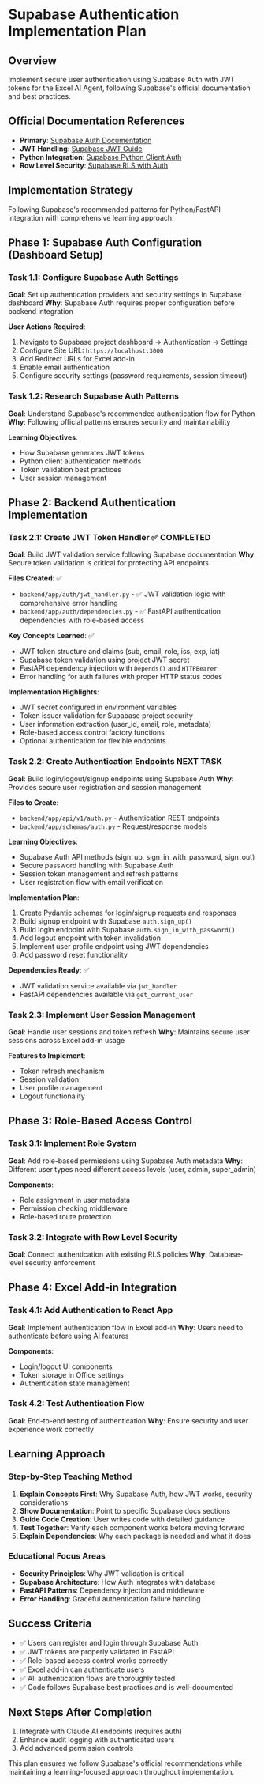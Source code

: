 # Supabase Authentication Implementation Plan

## Overview
Implement secure user authentication using Supabase Auth with JWT tokens for the Excel AI Agent, following Supabase's official documentation and best practices.

## Official Documentation References
- **Primary**: [Supabase Auth Documentation](https://supabase.com/docs/guides/auth)
- **JWT Handling**: [Supabase JWT Guide](https://supabase.com/docs/guides/auth/auth-helpers/nextjs)
- **Python Integration**: [Supabase Python Client Auth](https://supabase.com/docs/reference/python/auth-signup)
- **Row Level Security**: [Supabase RLS with Auth](https://supabase.com/docs/guides/auth/row-level-security)

## Implementation Strategy
Following Supabase's recommended patterns for Python/FastAPI integration with comprehensive learning approach.

## Phase 1: Supabase Auth Configuration (Dashboard Setup)

### Task 1.1: Configure Supabase Auth Settings
**Goal**: Set up authentication providers and security settings in Supabase dashboard
**Why**: Supabase Auth requires proper configuration before backend integration

**User Actions Required**:
1. Navigate to Supabase project dashboard → Authentication → Settings
2. Configure Site URL: `https://localhost:3000`
3. Add Redirect URLs for Excel add-in
4. Enable email authentication
5. Configure security settings (password requirements, session timeout)

### Task 1.2: Research Supabase Auth Patterns
**Goal**: Understand Supabase's recommended authentication flow for Python
**Why**: Following official patterns ensures security and maintainability

**Learning Objectives**:
- How Supabase generates JWT tokens
- Python client authentication methods
- Token validation best practices
- User session management

## Phase 2: Backend Authentication Implementation

### Task 2.1: Create JWT Token Handler ✅ **COMPLETED**
**Goal**: Build JWT validation service following Supabase documentation
**Why**: Secure token validation is critical for protecting API endpoints

**Files Created**: ✅
- `backend/app/auth/jwt_handler.py` - ✅ JWT validation logic with comprehensive error handling
- `backend/app/auth/dependencies.py` - ✅ FastAPI authentication dependencies with role-based access

**Key Concepts Learned**: ✅
- JWT token structure and claims (sub, email, role, iss, exp, iat)
- Supabase token validation using project JWT secret
- FastAPI dependency injection with `Depends()` and `HTTPBearer`
- Error handling for auth failures with proper HTTP status codes

**Implementation Highlights**:
- JWT secret configured in environment variables
- Token issuer validation for Supabase project security
- User information extraction (user_id, email, role, metadata)
- Role-based access control factory functions
- Optional authentication for flexible endpoints

### Task 2.2: Create Authentication Endpoints **NEXT TASK**
**Goal**: Build login/logout/signup endpoints using Supabase Auth
**Why**: Provides secure user registration and session management

**Files to Create**:
- `backend/app/api/v1/auth.py` - Authentication REST endpoints
- `backend/app/schemas/auth.py` - Request/response models

**Learning Objectives**:
- Supabase Auth API methods (sign_up, sign_in_with_password, sign_out)
- Secure password handling with Supabase Auth
- Session token management and refresh patterns
- User registration flow with email verification

**Implementation Plan**:
1. Create Pydantic schemas for login/signup requests and responses
2. Build signup endpoint with Supabase `auth.sign_up()`
3. Build login endpoint with Supabase `auth.sign_in_with_password()`
4. Add logout endpoint with token invalidation
5. Implement user profile endpoint using JWT dependencies
6. Add password reset functionality

**Dependencies Ready**: ✅
- JWT validation service available via `jwt_handler`
- FastAPI dependencies available via `get_current_user`

### Task 2.3: Implement User Session Management
**Goal**: Handle user sessions and token refresh
**Why**: Maintains secure user sessions across Excel add-in usage

**Features to Implement**:
- Token refresh mechanism
- Session validation
- User profile management
- Logout functionality

## Phase 3: Role-Based Access Control

### Task 3.1: Implement Role System
**Goal**: Add role-based permissions using Supabase Auth metadata
**Why**: Different user types need different access levels (user, admin, super_admin)

**Components**:
- Role assignment in user metadata
- Permission checking middleware
- Role-based route protection

### Task 3.2: Integrate with Row Level Security
**Goal**: Connect authentication with existing RLS policies
**Why**: Database-level security enforcement

## Phase 4: Excel Add-in Integration

### Task 4.1: Add Authentication to React App
**Goal**: Implement authentication flow in Excel add-in
**Why**: Users need to authenticate before using AI features

**Components**:
- Login/logout UI components
- Token storage in Office settings
- Authentication state management

### Task 4.2: Test Authentication Flow
**Goal**: End-to-end testing of authentication
**Why**: Ensure security and user experience work correctly

## Learning Approach

### Step-by-Step Teaching Method
1. **Explain Concepts First**: Why Supabase Auth, how JWT works, security considerations
2. **Show Documentation**: Point to specific Supabase docs sections
3. **Guide Code Creation**: User writes code with detailed guidance
4. **Test Together**: Verify each component works before moving forward
5. **Explain Dependencies**: Why each package is needed and what it does

### Educational Focus Areas
- **Security Principles**: Why JWT validation is critical
- **Supabase Architecture**: How Auth integrates with database
- **FastAPI Patterns**: Dependency injection and middleware
- **Error Handling**: Graceful authentication failure handling

## Success Criteria
- ✅ Users can register and login through Supabase Auth
- ✅ JWT tokens are properly validated in FastAPI
- ✅ Role-based access control works correctly
- ✅ Excel add-in can authenticate users
- ✅ All authentication flows are thoroughly tested
- ✅ Code follows Supabase best practices and is well-documented

## Next Steps After Completion
1. Integrate with Claude AI endpoints (requires auth)
2. Enhance audit logging with authenticated users
3. Add advanced permission controls

This plan ensures we follow Supabase's official recommendations while maintaining a learning-focused approach throughout implementation.